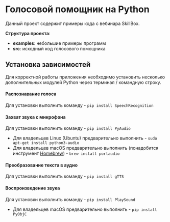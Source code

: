 # Голосовой помощник на Python

Данный проект содержит примеры кода с вебинара SkillBox.

**Структура проекта**:

- **examples**: небольшие примеры программ
- **src**: исходный код голосового помощника 

## Установка зависимостей

Для корректной работы приложения необходимо установить несколько дополнительных модулей Python через терминал / командную строку.

#### Распознавание голоса

Для установки выполнить команду - `pip install SpeechRecognition`

#### Захват звука с микрофона

Для установки выполнить команду - `pip install PyAudio`

* Для владельцев Linux (Ubuntu) предварительно выполнить - `sudo apt-get install python3-audio`
* Для владельцев macOS предварительно выполнить (понадобится инструмент [Homebrew](https://brew.sh/)) - `brew install portaudio`

#### Преобразование текста в аудио

Для установки выполнить команду - `pip install gTTS`

#### Воспроизведение звука

Для установки выполнить команду - `pip install PlaySound`

* Для владельцев macOS предварительно выполнить - `pip install PyObjC`